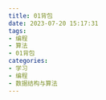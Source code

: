 ```yaml
---
title: 01背包
date: 2023-07-20 15:17:31
tags:
- 编程
- 算法
- 01背包
categories:
- 学习
- 编程
- 数据结构与算法
---
```

